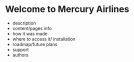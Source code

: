 # Welcome to Mercury Airlines
- description
- content/pages info
- how it was made
- where to access it/ installation
- roadmap/future plans
- support
- authors
